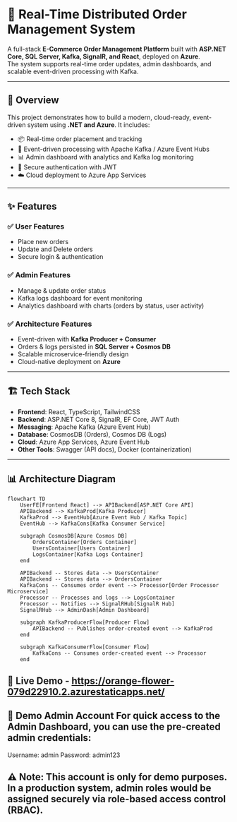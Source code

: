 # 🛒 Real-Time Distributed Order Management System

A full-stack **E-Commerce Order Management Platform** built with **ASP.NET Core, SQL Server, Kafka, SignalR, and React**, deployed on **Azure**.  
The system supports real-time order updates, admin dashboards, and scalable event-driven processing with Kafka.

---

## 🚀 Overview

This project demonstrates how to build a modern, cloud-ready, event-driven system using **.NET and Azure**. It includes:

- 📦 Real-time order placement and tracking  
- 🔄 Event-driven processing with Apache Kafka / Azure Event Hubs  
- 📊 Admin dashboard with analytics and Kafka log monitoring  
- 🔐 Secure authentication with JWT  
- ☁️ Cloud deployment to Azure App Services  

---

## ✨ Features

### ✅ User Features
- Place new orders  
- Update and Delete orders  
- Secure login & authentication  

### ✅ Admin Features
- Manage & update order status  
- Kafka logs dashboard for event monitoring  
- Analytics dashboard with charts (orders by status, user activity)  

### ✅ Architecture Features
- Event-driven with **Kafka Producer + Consumer**  
- Orders & logs persisted in **SQL Server + Cosmos DB**  
- Scalable microservice-friendly design  
- Cloud-native deployment on **Azure**  

---

## 🏗️ Tech Stack

- **Frontend**: React, TypeScript, TailwindCSS  
- **Backend**: ASP.NET Core 8, SignalR, EF Core, JWT Auth  
- **Messaging**: Apache Kafka (Azure Event Hub)  
- **Database**: CosmosDB (Orders), Cosmos DB (Logs)  
- **Cloud**: Azure App Services, Azure Event Hub  
- **Other Tools**: Swagger (API docs), Docker (containerization)  

---

## 📊 Architecture Diagram

```mermaid
flowchart TD
    UserFE[Frontend React] --> APIBackend[ASP.NET Core API]
    APIBackend --> KafkaProd[Kafka Producer]
    KafkaProd --> EventHub[Azure Event Hub / Kafka Topic]
    EventHub --> KafkaCons[Kafka Consumer Service]

    subgraph CosmosDB[Azure Cosmos DB]
        OrdersContainer[Orders Container]
        UsersContainer[Users Container]
        LogsContainer[Kafka Logs Container]
    end

    APIBackend -- Stores data --> UsersContainer
    APIBackend -- Stores data --> OrdersContainer
    KafkaCons -- Consumes order event --> Processor[Order Processor Microservice]
    Processor -- Processes and logs --> LogsContainer
    Processor -- Notifies --> SignalRHub[SignalR Hub]
    SignalRHub --> AdminDash[Admin Dashboard]

    subgraph KafkaProducerFlow[Producer Flow]
        APIBackend -- Publishes order-created event --> KafkaProd
    end

    subgraph KafkaConsumerFlow[Consumer Flow]
        KafkaCons -- Consumes order-created event --> Processor
    end
```

## 🔗 Live Demo - https://orange-flower-079d22910.2.azurestaticapps.net/

## 🔑 Demo Admin Account For quick access to the Admin Dashboard, you can use the pre-created admin credentials:
Username: admin Password: admin123 

## ⚠️ Note: This account is only for demo purposes. In a production system, admin roles would be assigned securely via role-based access control (RBAC).
